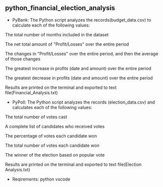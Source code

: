 ## python_financial_election_analysis

* PyBank:
 The Python script  analyzes the records(budget_data.csv) to calculate each of the following values:

The total number of months included in the dataset

The net total amount of "Profit/Losses" over the entire period

The changes in "Profit/Losses" over the entire period, and then the average of those changes

The greatest increase in profits (date and amount) over the entire period

The greatest decrease in profits (date and amount) over the entire period

Results are printed on the terminal and exported to text file(Financial_Analysis.txt)


* PyPoll:
 The Python script  analyzes the records (election_data.csv) and calculates each of the following values:

The total number of votes cast

A complete list of candidates who received votes

The percentage of votes each candidate won

The total number of votes each candidate won

The winner of the election based on popular vote

Results are printed on the terminal and exported to text file(Election Analysis.txt)

* Reqirements:
python
vscode

